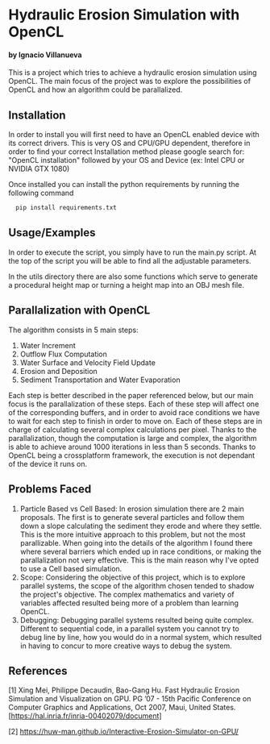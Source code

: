 
# Hydraulic Erosion Simulation with OpenCL
#### by Ignacio Villanueva

This is a project which tries to achieve a hydraulic erosion simulation using
OpenCL. The main focus of the project was to explore the possibilities of OpenCL
and how an algorithm could be parallalized.




## Installation

In order to install you will first need to have an OpenCL enabled device with its correct drivers.
This is very OS and CPU/GPU dependent, therefore in order to find your correct Installation method please google search for:
"OpenCL installation" followed by your OS and Device (ex: Intel CPU or NVIDIA GTX 1080)

Once installed you can install the python requirements by running the following command
```bash
  pip install requirements.txt
```
    
## Usage/Examples
In order to execute the script, you simply have to run the main.py script. At the top of the script
you will be able to find all the adjustable parameters.

In the utils directory there are also some functions which serve to generate a procedural height map
or turning a height map into an OBJ mesh file.


## Parallalization with OpenCL

The algorithm consists in 5 main steps:
1. Water Increment
2. Outflow Flux Computation
3. Water Surface and Velocity Field Update
4. Erosion and Deposition
5. Sediment Transportation and Water Evaporation
 
  
Each step is better described in the paper referenced below, but our main focus is the parallalization of these steps.
Each of these step will affect one of the corresponding buffers, and in order to avoid race conditions we have to wait for each step to finish
in order to move on. Each of these steps are in charge of calculating several complex calculations per pixel. Thanks to the parallalization, though the
computation is large and complex, the algorithm is able to achieve around 1000 iterations in less than 5 seconds.
Thanks to OpenCL being a crossplatform framework, the execution is not dependant of the device it runs on.
## Problems Faced
1) Particle Based vs Cell Based: In erosion simulation there are 2 main proposals. The first is to generate several particles and follow them down a slope calculating the sediment they erode and where they settle. This is the more intuitive approach to this problem, but not the most parallizable. When going into the details of the algorithm I found there where several barriers which ended up in race conditions, or making the parallalization not very effective. This is the main reason why I've opted to use a Cell based simulation.
2) Scope: Considering the objective of this project, which is to explore parallel systems, the scope of the algorithm chosen tended to shadow the project's objective. The complex mathematics and variety of variables affected resulted being more of a problem than learning OpenCL.
3) Debugging: Debugging parallel systems resulted being quite complex. Different to sequential code, in a parallel system you cannot try to debug line by line, how you would do in a normal system, which resulted in having to concur to more creative ways to debug the system.
## References
[1] Xing Mei, Philippe Decaudin, Bao-Gang Hu. Fast Hydraulic Erosion Simulation and Visualization
on GPU. PG ’07 - 15th Pacific Conference on Computer Graphics and Applications, Oct 2007, Maui,
United States. [https://hal.inria.fr/inria-00402079/document]

[2] https://huw-man.github.io/Interactive-Erosion-Simulator-on-GPU/